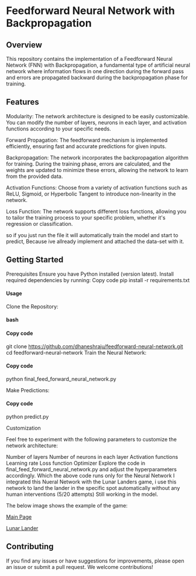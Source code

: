 # Feedforward Neural Network with Backpropagation
## Overview
This repository contains the implementation of a Feedforward Neural Network (FNN) with Backpropagation, a fundamental type of artificial neural network where information flows in one direction during the forward pass and errors are propagated backward during the backpropagation phase for training.

## Features
Modularity: The network architecture is designed to be easily customizable. You can modify the number of layers, neurons in each layer, and activation functions according to your specific needs.

Forward Propagation: The feedforward mechanism is implemented efficiently, ensuring fast and accurate predictions for given inputs.

Backpropagation: The network incorporates the backpropagation algorithm for training. During the training phase, errors are calculated, and the weights are updated to minimize these errors, allowing the network to learn from the provided data.

Activation Functions: Choose from a variety of activation functions such as ReLU, Sigmoid, or Hyperbolic Tangent to introduce non-linearity in the network.

Loss Function: The network supports different loss functions, allowing you to tailor the training process to your specific problem, whether it's regression or classification.

so if you just run the file it will automatically train the model and start to predict, Because ive allready implement and attached the data-set with it.

## Getting Started
Prerequisites
Ensure you have Python installed (version latest).
Install required dependencies by running:
Copy code
pip install -r requirements.txt
#### Usage
Clone the Repository:

#### bash
#### Copy code
git clone https://github.com/dhaneshraju/feedforward-neural-network.git
cd feedforward-neural-network
Train the Neural Network:

#### Copy code
python final_feed_forward_neural_network.py

Make Predictions:

#### Copy code
python predict.py

Customization

Feel free to experiment with the following parameters to customize the network architecture:

Number of layers
Number of neurons in each layer
Activation functions
Learning rate
Loss function
Optimizer
Explore the code in final_feed_forward_neural_network.py and adjust the hyperparameters accordingly.
Which the above code runs only for the Neural Network
I integrated this Nueral Network with the Lunar Landers game, i use this network to land the lander in the specific spot automatically without any human interventions
(5/20 attempts) Still working in the model.

The below image shows the example of the game:

[Main Page](/Main-FFN/Image-Source/1.png)


[Lunar Lander](/Main-FFN/Image-Source/2.png)


## Contributing
If you find any issues or have suggestions for improvements, please open an issue or submit a pull request. We welcome contributions!
